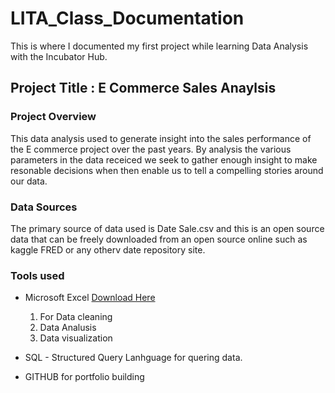 # LITA_Class_Documentation
This is where I documented my first project while learning Data Analysis with the Incubator Hub. 

## Project Title : E Commerce Sales Anaylsis 
### Project Overview

This data analysis used to generate insight into the sales performance of
the E commerce project over the past years. By analysis the various parameters in the data receiced 
we seek to gather enough insight to make resonable decisions when then enable us  to tell a compelling stories 
around our data.

### Data Sources 
The primary source of data used is Date Sale.csv and this is an open source data that can be freely downloaded
from an open source online such as kaggle  FRED or any otherv date repository site. 

### Tools used 
- Microsoft Excel [Download Here](https://www.microsoft.com)
  1. For Data cleaning
  2. Data Analusis
  3. Data visualization
     
- SQL - Structured Query Lanhguage for quering data.
- GITHUB for portfolio building 


